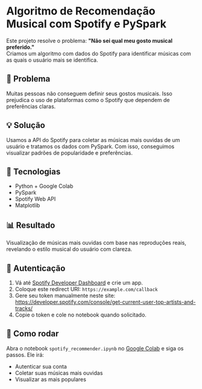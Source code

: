 # Algoritmo de Recomendação Musical com Spotify e PySpark

Este projeto resolve o problema: **"Não sei qual meu gosto musical preferido."**  
Criamos um algoritmo com dados do Spotify para identificar músicas com as quais o usuário mais se identifica.

## 🧠 Problema
Muitas pessoas não conseguem definir seus gostos musicais. Isso prejudica o uso de plataformas como o Spotify que dependem de preferências claras.

## 💡 Solução
Usamos a API do Spotify para coletar as músicas mais ouvidas de um usuário e tratamos os dados com PySpark. Com isso, conseguimos visualizar padrões de popularidade e preferências.

## 🔧 Tecnologias
- Python + Google Colab
- PySpark
- Spotify Web API
- Matplotlib

## 📊 Resultado
Visualização de músicas mais ouvidas com base nas reproduções reais, revelando o estilo musical do usuário com clareza.

## 🔐 Autenticação
1. Vá até [Spotify Developer Dashboard](https://developer.spotify.com/dashboard) e crie um app.
2. Coloque este redirect URI: `https://example.com/callback`
3. Gere seu token manualmente neste site: https://developer.spotify.com/console/get-current-user-top-artists-and-tracks/
4. Copie o token e cole no notebook quando solicitado.

## 📎 Como rodar
Abra o notebook `spotify_recommender.ipynb` no [Google Colab](https://colab.research.google.com/) e siga os passos. Ele irá:
- Autenticar sua conta
- Coletar suas músicas mais ouvidas
- Visualizar as mais populares
